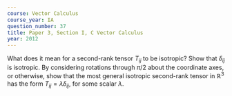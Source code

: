 ```yaml
---
course: Vector Calculus
course_year: IA
question_number: 37
title: Paper 3, Section I, C Vector Calculus
year: 2012
---
```




What does it mean for a second-rank tensor $T_{i j}$ to be isotropic? Show that $\delta_{i j}$ is isotropic. By considering rotations through $\pi / 2$ about the coordinate axes, or otherwise, show that the most general isotropic second-rank tensor in $\mathbb{R}^{3}$ has the form $T_{i j}=\lambda \delta_{i j}$, for some scalar $\lambda$.